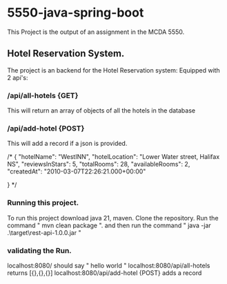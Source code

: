 # 5550-java-spring-boot

This Project is the output of an assignment in the MCDA 5550.

## Hotel Reservation System.
The project is an backend for the Hotel Reservation system: Equipped with 2 api's:
### /api/all-hotels {GET}
This will return an array of objects of all the hotels in the database
### /api/add-hotel {POST}
This will add a record if a json is provided.

/* {
    "hotelName": "WestINN",
    "hotelLocation": "Lower Water street, Halifax NS",
    "reviewsInStars": 5,
    "totalRooms": 28,
    "availableRooms": 2,
    "createdAt": "2010-03-07T22:26:21.000+00:00"
    
  } */

  ### Running this project.

To run this project download java 21, maven. Clone the repository. Run the command " mvn clean package ". and then run the command " java -jar .\target\rest-api-1.0.0.jar "

### validating the Run.

localhost:8080/ should say " hello world "
localhost:8080/api/all-hotels returns [{},{},{}]
localhost:8080/api/add-hotel {POST} adds a record

